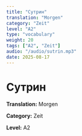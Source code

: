 ```yaml
---
title: "Сутрин"
translation: "Morgen"
category: "Zeit"
level: "A2"
type: "vocabulary"
weight: 20
tags: ["A2", "Zeit"]
audio: "/audio/sutrin.mp3"
date: 2025-08-17
---
```


# Сутрин

**Translation:** Morgen

**Category:** Zeit

**Level:** A2

